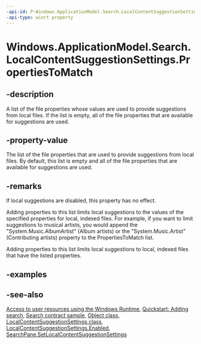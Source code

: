 ```yaml
---
-api-id: P:Windows.ApplicationModel.Search.LocalContentSuggestionSettings.PropertiesToMatch
-api-type: winrt property
---
```


<!-- Property syntax
public Windows.Foundation.Collections.IVector<string> PropertiesToMatch { get; }
-->

# Windows.ApplicationModel.Search.LocalContentSuggestionSettings.PropertiesToMatch

## -description
A list of the file properties whose values are used to provide suggestions from local files. If the list is empty, all of the file properties that are available for suggestions are used.

## -property-value
The list of the file properties that are used to provide suggestions from local files. By default, this list is empty and all of the file properties that are available for suggestions are used.

## -remarks
If local suggestions are disabled, this property has no effect.

Adding properties to this list limits local suggestions to the values of the specified properties for local, indexed files. For example, if you want to limit suggestions to musical artists, you would append the "System.Music.AlbumArtist" (Album artists) or the "System.Music.Artist" (Contributing artists) property to the PropertiesToMatch list.

Adding properties to this list limits local suggestions to local, indexed files that have the listed properties.




## -examples

## -see-also
[Access to user resources using the Windows Runtime](https://docs.microsoft.com/previous-versions/windows/apps/hh464936(v=win.10)), [Quickstart: Adding search](https://docs.microsoft.com/previous-versions/windows/apps/hh465238(v=win.10)), [Search contract sample](https://github.com/microsoftarchive/msdn-code-gallery-microsoft/tree/master/Official%20Windows%20Platform%20Sample/Windows%208.1%20Store%20app%20samples/99866-Windows%208.1%20Store%20app%20samples/Search%20contract%20sample), [Object class](https://docs.microsoft.com/dotnet/api/system.object?redirectedfrom=MSDN), [LocalContentSuggestionSettings class](localcontentsuggestionsettings.md), [LocalContentSuggestionSettings.Enabled](localcontentsuggestionsettings_enabled.md), [SearchPane.SetLocalContentSuggestionSettings](searchpane_setlocalcontentsuggestionsettings_156524340.md)
